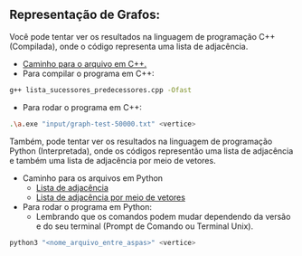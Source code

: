 Representação de Grafos:
--------------------------------------
Você pode tentar ver os resultados na linguagem de programação C++ (Compilada), onde o código representa uma lista de adjacência.
- [Caminho para o arquivo em C++.](https://github.com/brunofaria27/teoria-grafos-computabilidade/blob/main/Listas%20Grafos/lista_sucessores_predecessores.cpp)
- Para compilar o programa em C++:
```bash
g++ lista_sucessores_predecessores.cpp -Ofast
```
- Para rodar o programa em C++:
```bash
.\a.exe "input/graph-test-50000.txt" <vertice>
```
Também, pode tentar ver os resultados na linguagem de programação Python (Interpretada), onde os códigos representão uma lista de adjacência e também uma lista de adjacência por meio de vetores.
- Caminho para os arquivos em Python
    - [Lista de adjacência](https://github.com/brunofaria27/teoria-grafos-computabilidade/blob/main/Listas%20Grafos/lista_sucessores_predecessores.py)
    - [Lista de adjacência por meio de vetores](https://github.com/brunofaria27/teoria-grafos-computabilidade/blob/main/Listas%20Grafos/foward_and_reverse_star.py)
- Para rodar o programa em Python:
    - Lembrando que os comandos podem mudar dependendo da versão e do seu terminal (Prompt de Comando ou Terminal Unix).
```bash
python3 "<nome_arquivo_entre_aspas>" <vertice>
```
